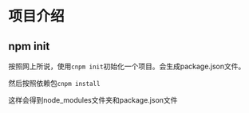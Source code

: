 # 项目介绍

## npm init

按照网上所说，使用`cnpm init`初始化一个项目。会生成package.json文件。

然后按照依赖包`cnpm install`

这样会得到node_modules文件夹和package.json文件
